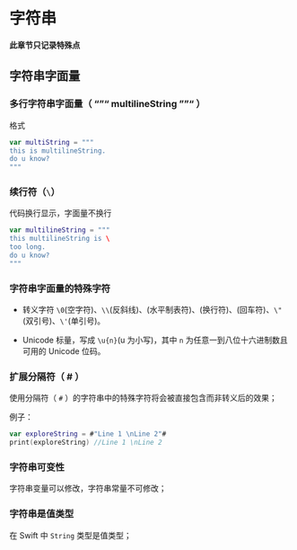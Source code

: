 # 字符串

**此章节只记录特殊点**

## 字符串字面量

### 多行字符串字面量（ “”“ multilineString ””“ ）

格式 

```swift
var multiString = """
this is multilineString. 
do u know?
"""
```

### 续行符（`\`）

代码换行显示，字面量不换行

```swift
var multilineString = """
this multilineString is \ 
too long. 
do u know?
"""
```

### 字符串字面量的特殊字符

- 转义字符 `\0`(空字符)、`\\`(反斜线)、(水平制表符)、(换行符)、(回车符)、`\"`(双引号)、`\'`(单引号)。

- Unicode 标量，写成 `\u{n}`(u 为小写)，其中 `n` 为任意一到八位十六进制数且可用的 Unicode 位码。

### 扩展分隔符（ # ）

使用分隔符（ `#` ）的字符串中的特殊字符将会被直接包含而非转义后的效果；

例子：

```swift
var exploreString = #"Line 1 \nLine 2"#
print(exploreString) //Line 1 \nLine 2
```

### 字符串可变性

字符串变量可以修改，字符串常量不可修改；

### 字符串是值类型

在 Swift 中 `String` 类型是值类型；

